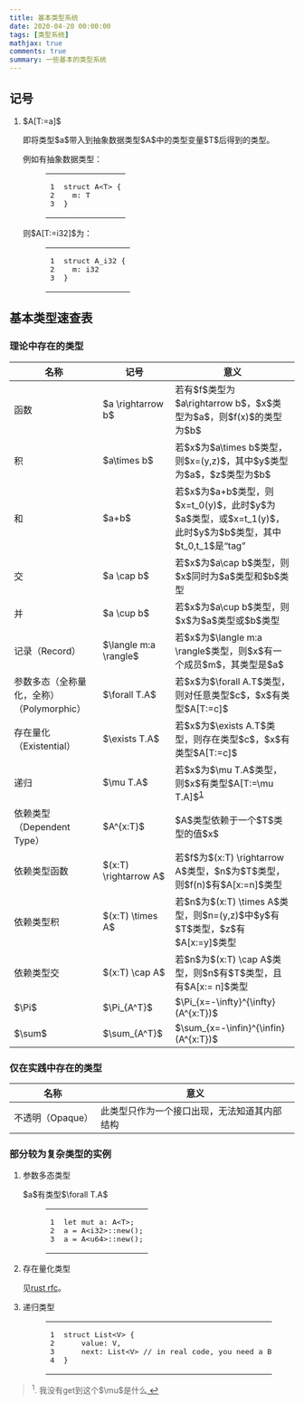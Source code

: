 ```yaml
---
title: 基本类型系统
date: 2020-04-20 00:00:00
tags: [类型系统]
mathjax: true
comments: true
summary: 一些基本的类型系统
---
```

<h2 id="记号"><a class="headerlink" href="#记号" title="记号"></a>记号</h2><ol>
<!-- hexo-inject:begin --><!-- hexo-inject:end --><li><p>$A[T:=a]$</p>
<p>即将类型$a$带入到抽象数据类型$A$中的类型变量$T$后得到的类型。</p>
<p>例如有抽象数据类型：</p>
<figure class="highlight rust"><table><tr><td class="gutter"><pre><span class="line">1</span><br/><span class="line">2</span><br/><span class="line">3</span><br/></pre></td><td class="code"><pre><span class="line"><span class="class"><span class="keyword">struct</span> <span class="title">A</span></span>&lt;T&gt; {</span><br/><span class="line">  m: T</span><br/><span class="line">}</span><br/></pre></td></tr></table></figure>
<p>则$A[T:=i32]$为：</p>
<figure class="highlight rust"><table><tr><td class="gutter"><pre><span class="line">1</span><br/><span class="line">2</span><br/><span class="line">3</span><br/></pre></td><td class="code"><pre><span class="line"><span class="class"><span class="keyword">struct</span> <span class="title">A_i32</span></span> {</span><br/><span class="line">  m: <span class="built_in">i32</span></span><br/><span class="line">}</span><br/></pre></td></tr></table></figure>
</li>
</ol>
<h2 id="基本类型速查表"><a class="headerlink" href="#基本类型速查表" title="基本类型速查表"></a>基本类型速查表</h2><h3 id="理论中存在的类型"><a class="headerlink" href="#理论中存在的类型" title="理论中存在的类型"></a>理论中存在的类型</h3><div class="table-container">
<table>
<thead>
<tr>
<th>名称</th>
<th>记号</th>
<th>意义</th>
</tr>
</thead>
<tbody>
<tr>
<td>函数</td>
<td>$a \rightarrow b$</td>
<td>若有$f$类型为$a\rightarrow b$，$x$类型为$a$，则$f(x)$的类型为$b$</td>
</tr>
<tr>
<td>积</td>
<td>$a\times b$</td>
<td>若$x$为$a\times b$类型，则$x=(y,z)$，其中$y$类型为$a$，$z$类型为$b$</td>
</tr>
<tr>
<td>和</td>
<td>$a+b$</td>
<td>若$x$为$a+b$类型，则$x=t_0(y)$，此时$y$为$a$类型，或$x=t_1(y)$，此时$y$为$b$类型，其中$t_0,t_1$是“tag”</td>
</tr>
<tr>
<td>交</td>
<td>$a \cap b$</td>
<td>若$x$为$a\cap b$类型，则$x$同时为$a$类型和$b$类型</td>
</tr>
<tr>
<td>并</td>
<td>$a \cup b$</td>
<td>若$x$为$a\cup b$类型，则$x$为$a$类型或$b$类型</td>
</tr>
<tr>
<td>记录（Record）</td>
<td>$\langle m:a \rangle$</td>
<td>若$x$为$\langle m:a \rangle$类型，则$x$有一个成员$m$，其类型是$a$</td>
</tr>
<tr>
<td>参数多态（全称量化，全称）（Polymorphic）</td>
<td>$\forall  T.A$</td>
<td>若$x$为$\forall A.T$类型，则对任意类型$c$，$x$有类型$A[T:=c]$</td>
</tr>
<tr>
<td>存在量化（Existential）</td>
<td>$\exists  T.A$</td>
<td>若$x$为$\exists A.T$类型，则存在类型$c$，$x$有类型$A[T:=c]$</td>
</tr>
<tr>
<td>递归</td>
<td>$\mu T.A$</td>
<td>若$x$为$\mu  T.A$类型，则$x$有类型$A[T:=\mu T.A]$<sup><a href="#fn_1" id="reffn_1">1</a></sup></td>
</tr>
<tr>
<td>依赖类型（Dependent Type）</td>
<td>$A^{x:T}$</td>
<td>$A$类型依赖于一个$T$类型的值$x$</td>
</tr>
<tr>
<td>依赖类型函数</td>
<td>$(x:T) \rightarrow A$</td>
<td>若$f$为$(x:T) \rightarrow A$类型，$n$为$T$类型，则$f(n)$有$A[x:=n]$类型</td>
</tr>
<tr>
<td>依赖类型积</td>
<td>$(x:T) \times A$</td>
<td>若$n$为$(x:T) \times  A$类型，则$n=(y,z)$中$y$有$T$类型，$z$有$A[x:=y]$类型</td>
</tr>
<tr>
<td>依赖类型交</td>
<td>$(x:T) \cap A$</td>
<td>若$n$为$(x:T) \cap A$类型，则$n$有$T$类型，且有$A[x:= n]$类型</td>
</tr>
<tr>
<td>$\Pi$</td>
<td>$\Pi_{A^T}$</td>
<td>$\Pi_{x=-\infty}^{\infty}(A^{x:T})$</td>
</tr>
<tr>
<td>$\sum$</td>
<td>$\sum_{A^T}$</td>
<td>$\sum_{x=-\infin}^{\infin}(A^{x:T})$</td>
</tr>
</tbody>
</table>
</div>
<h3 id="仅在实践中存在的类型"><a class="headerlink" href="#仅在实践中存在的类型" title="仅在实践中存在的类型"></a>仅在实践中存在的类型</h3><div class="table-container">
<table>
<thead>
<tr>
<th>名称</th>
<th>意义</th>
</tr>
</thead>
<tbody>
<tr>
<td>不透明（Opaque）</td>
<td>此类型只作为一个接口出现，无法知道其内部结构</td>
</tr>
</tbody>
</table>
</div>
<h3 id="部分较为复杂类型的实例"><a class="headerlink" href="#部分较为复杂类型的实例" title="部分较为复杂类型的实例"></a>部分较为复杂类型的实例</h3><ol>
<li><p>参数多态类型</p>
<p>$a$有类型$\forall T.A$</p>
<figure class="highlight rust"><table><tr><td class="gutter"><pre><span class="line">1</span><br/><span class="line">2</span><br/><span class="line">3</span><br/></pre></td><td class="code"><pre><span class="line"><span class="keyword">let</span> <span class="keyword">mut</span> a: A&lt;T&gt;;</span><br/><span class="line">a = A&lt;<span class="built_in">i32</span>&gt;::new();</span><br/><span class="line">a = A&lt;<span class="built_in">u64</span>&gt;::new();</span><br/></pre></td></tr></table></figure>
</li>
<li><p>存在量化类型</p>
<p>见<a href="https://rust-lang.github.io/rfcs/2071-impl-trait-existential-types.html" rel="noopener" target="_blank">rust rfc</a>。</p>
</li>
<li><p>递归类型</p>
<figure class="highlight rust"><table><tr><td class="gutter"><pre><span class="line">1</span><br/><span class="line">2</span><br/><span class="line">3</span><br/><span class="line">4</span><br/></pre></td><td class="code"><pre><span class="line"><span class="class"><span class="keyword">struct</span> <span class="title">List</span></span>&lt;V&gt; {</span><br/><span class="line">    value: V,</span><br/><span class="line">    next: List&lt;V&gt; <span class="comment">// in real code, you need a Box</span></span><br/><span class="line">}</span><br/></pre></td></tr></table></figure>
</li>
</ol>
<blockquote id="fn_1">
<sup>1</sup>. 我没有get到这个$\mu$是什么<a href="#reffn_1" title="Jump back to footnote [1] in the text."> ↩</a>
</blockquote>


